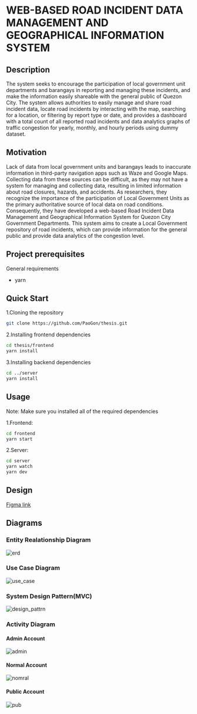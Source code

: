 # WEB-BASED ROAD INCIDENT DATA MANAGEMENT AND GEOGRAPHICAL INFORMATION SYSTEM 

## Description

The system seeks to encourage the participation of local government unit departments and barangays in 
reporting and managing these incidents, and make the information easily shareable with 
the general public of Quezon City. The system allows authorities to easily manage and 
share road incident data, locate road incidents by interacting with the map, searching for a 
location, or filtering by report type or date, and provides a dashboard with a total count of 
all reported road incidents and data analytics graphs of traffic congestion for yearly, 
monthly, and hourly periods using dummy dataset.

## Motivation

Lack of data from local government units and barangays leads to inaccurate 
information in third-party navigation apps such as Waze and Google Maps. Collecting data 
from these sources can be difficult, as they may not have a system for managing and 
collecting data, resulting in limited information about road closures, hazards, and accidents. 
As researchers, they recognize the importance of the participation of Local 
Government Units as the primary authoritative source of local data on road conditions. 
Consequently, they have developed a web-based Road Incident Data Management and 
Geographical Information System for Quezon City Government Departments. This system 
aims to create a Local Government repository of road incidents, which can provide 
information for the general public and provide data analytics of the congestion level.


## Project prerequisites

General requirements

* yarn


## Quick Start

1.Cloning the repository
```bash
git clone https://github.com/PaoGon/thesis.git
```

2.Installing frontend dependencies

```bash
cd thesis/frontend
yarn install
```

3.Installing backend dependencies

```bash
cd ../server
yarn install
```

## Usage

Note: Make sure you installed all of the required dependencies

1.Frontend:
```bash
cd frontend
yarn start
```

2.Server:
```bash
cd server
yarn watch
yarn dev
```

## Design
[Figma link](https://www.figma.com/file/yOwgybj44o1c053tOC8VzC/CHAPTER-III-DESIGN?node-id=181%3A259&t=UThoCDPMjy5OfoGq-0)

## Diagrams

### Entity Realationship Diagram
![erd](https://github.com/PaoGon/thesis/blob/pao/diagrams/erd.drawio.png)

### Use Case Diagram
![use_case](https://github.com/PaoGon/thesis/blob/pao/diagrams/use%20case.drawio.png)

### System Design Pattern(MVC)
![design_pattrn](https://github.com/PaoGon/thesis/blob/pao/diagrams/system_architecture.drawio.png)

### Activity Diagram
#### Admin Account
![admin](https://github.com/PaoGon/thesis/blob/pao/diagrams/admin_activity_diagram.drawio.png)

#### Normal Account
![nomral](https://github.com/PaoGon/thesis/blob/pao/diagrams/normal_acc_activity_diagram.drawio.png)

#### Public Account
![pub](https://github.com/PaoGon/thesis/blob/pao/diagrams/gen_pub_activity_diagram.drawio.png)
